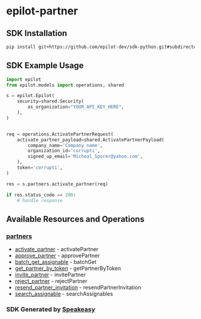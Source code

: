# epilot-partner

<!-- Start SDK Installation -->
## SDK Installation

```bash
pip install git+https://github.com/epilot-dev/sdk-python.git#subdirectory=partner
```
<!-- End SDK Installation -->

## SDK Example Usage
<!-- Start SDK Example Usage -->
```python
import epilot
from epilot.models import operations, shared

s = epilot.Epilot(
    security=shared.Security(
        as_organization="YOUR_API_KEY_HERE",
    ),
)


req = operations.ActivatePartnerRequest(
    activate_partner_payload=shared.ActivatePartnerPayload(
        company_name='Company name',
        organization_id='corrupti',
        signed_up_email='Micheal_Sporer@yahoo.com',
    ),
    token='corrupti',
)

res = s.partners.activate_partner(req)

if res.status_code == 200:
    # handle response
```
<!-- End SDK Example Usage -->

<!-- Start SDK Available Operations -->
## Available Resources and Operations


### [partners](docs/partners/README.md)

* [activate_partner](docs/partners/README.md#activate_partner) - activatePartner
* [approve_partner](docs/partners/README.md#approve_partner) - approvePartner
* [batch_get_assignable](docs/partners/README.md#batch_get_assignable) - batchGet
* [get_partner_by_token](docs/partners/README.md#get_partner_by_token) - getPartnerByToken
* [invite_partner](docs/partners/README.md#invite_partner) - invitePartner
* [reject_partner](docs/partners/README.md#reject_partner) - rejectPartner
* [resend_partner_invitation](docs/partners/README.md#resend_partner_invitation) - resendPartnerInvitation
* [search_assignable](docs/partners/README.md#search_assignable) - searchAssignables
<!-- End SDK Available Operations -->

### SDK Generated by [Speakeasy](https://docs.speakeasyapi.dev/docs/using-speakeasy/client-sdks)

